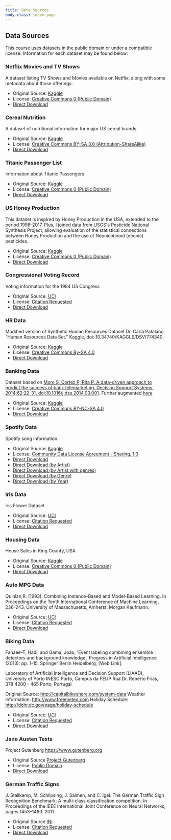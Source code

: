 ```yaml
---
title: Data Sources
body-class: index-page
---
```


## Data Sources

This course uses datasets in the public domain or under a compatible license. Information for each dataset may be found below:

### Netflix Movies and TV Shows

A dataset listing TV Shows and Movies available on Netflix, along with some metadata about those offerings.

* Original Source: [Kaggle](https://www.kaggle.com/shivamb/netflix-shows)
* License: [Creative Commons 0 (Public Domain)](https://creativecommons.org/publicdomain/zero/1.0/)
* [Direct Download](https://raw.githubusercontent.com/byui-cse/cse450-course/master/data/netflix_titles.csv)

### Cereal Nutrition

A dataset of nutritional information for major US cereal brands.

* Original Source: [Kaggle](https://www.kaggle.com/crawford/80-cereals)
* License: [Creative Commons BY-SA 3.0 (Attribution-ShareAlike)](https://creativecommons.org/licenses/by-sa/3.0/)
* [Direct Download](https://raw.githubusercontent.com/byui-cse/cse450-course/master/data/cereal.csv)

### Titanic Passenger List

Information about Titanic Passengers

* Original Source: [Kaggle](https://www.kaggle.com/c/titanic/overview)
* License: [Creative Commons 0 (Public Domain)](https://creativecommons.org/publicdomain/zero/1.0/)
* [Direct Download](https://raw.githubusercontent.com/byui-cse/cse450-course/master/data/titanic.csv)

### US Honey Production

This dataset is inspired by Honey Production in the USA, extended to the period 1998-2017. Plus, I joined data from USGS's Pesticide National Synthesis Project, allowing evaluation of the statistical connections between Honey Production and the use of Neonicotinoid (neonic) pesticides.

* Original Source: [Kaggle](https://www.kaggle.com/kevinzmith/honey-with-neonic-pesticide)
* License: [Creative Commons 0 (Public Domain)](https://creativecommons.org/publicdomain/zero/1.0/)
* [Direct Download](https://raw.githubusercontent.com/byui-cse/cse450-course/master/data/honey.csv)

### Congressional Voting Record

Voting information for the 1984 US Congress

* Original Source: [UCI](https://archive.ics.uci.edu/ml/datasets/Congressional+Voting+Records)
* License: [Citation Requested](https://archive.ics.uci.edu/ml/citation_policy.html)
* [Direct Download](https://raw.githubusercontent.com/byui-cse/cse450-course/master/data/house-votes-84.csv)

### HR Data

Modified version of Synthetic Human Resources Dataset
Dr. Carla Patalano, “Human Resources Data Set.” Kaggle, doi: 10.34740/KAGGLE/DSV/774340.

* Original Source: [Kaggle](https://www.kaggle.com/rhuebner/human-resources-data-set)
* License: [Creative Commons By-SA 4.0](https://creativecommons.org/licenses/by-sa/4.0/)
* [Direct Download](https://raw.githubusercontent.com/byui-cse/cse450-course/master/data/hr.csv)

### Banking Data

Dataset based on [Moro S, Cortez P, Rita P. A data-driven approach to predict the success of bank telemarketing. Decision Support Systems. 2014;62:22-31. doi:10.1016/j.dss.2014.03.001](https://www.sciencedirect.com/science/article/abs/pii/S016792361400061X). Further augmented [here](https://www.kaggle.com/volodymyrgavrysh/bank-marketing-campaigns-dataset)

* Original Source: [Kaggle](https://www.kaggle.com/volodymyrgavrysh/bank-marketing-campaigns-dataset)
* License: [Creative Commons BY-NC-SA 4.0](https://creativecommons.org/licenses/by-nc-sa/4.0/)
* [Direct Download](https://raw.githubusercontent.com/byui-cse/cse450-course/master/data/bank.csv)

### Spotify Data

Spotify song information.

* Original Source: [Kaggle](https://www.kaggle.com/yamaerenay/spotify-dataset-19212020-160k-tracks)
* License: [Community Data License Agreement - Sharing, 1.0](https://cdla.io/sharing-1-0/)
* [Direct Download](https://raw.githubusercontent.com/byui-cse/cse450-course/master/data/spotify/data.csv)
* [Direct Download (by Artist)](https://raw.githubusercontent.com/byui-cse/cse450-course/master/data/spotify/data_by_artist.csv)
* [Direct Download (by Artist with genres)](https://raw.githubusercontent.com/byui-cse/cse450-course/master/data/spotify/data_by_artist_w_genres.csv)
* [Direct Download (by Genre)](https://raw.githubusercontent.com/byui-cse/cse450-course/master/data/spotify/data_by_genres.csv)
* [Direct Download (by Year)](https://raw.githubusercontent.com/byui-cse/cse450-course/master/data/spotify/data_by_year.csv)

### Iris Data

Iris Flower Dataset

* Original Source: [UCI](https://archive.ics.uci.edu/ml/datasets/iris)
* License: [Citation Requested](https://archive.ics.uci.edu/ml/citation_policy.html)
* [Direct Download](https://raw.githubusercontent.com/byui-cse/cse450-course/master/data/iris.csv)

### Housing Data

House Sales in King County, USA

* Original Source: [Kaggle](https://www.kaggle.com/harlfoxem/housesalesprediction)
* License: [Creative Commons 0 (Public Domain)](https://creativecommons.org/publicdomain/zero/1.0/)
* [Direct Download](https://raw.githubusercontent.com/byui-cse/cse450-course/master/data/housing.csv)

### Auto MPG Data

Quinlan,R. (1993). Combining Instance-Based and Model-Based Learning. In Proceedings on the Tenth International Conference of Machine Learning, 236-243, University of Massachusetts, Amherst. Morgan Kaufmann. 

* Original Source: [UCI](https://archive.ics.uci.edu/ml/datasets/auto+mpg)
* License: [Citation Requested](https://archive.ics.uci.edu/ml/citation_policy.html)
* [Direct Download](https://raw.githubusercontent.com/byui-cse/cse450-course/master/data/mpg.csv)

### Biking Data

Fanaee-T, Hadi, and Gama, Joao, 'Event labeling combining ensemble detectors and background knowledge', Progress in Artificial Intelligence (2013): pp. 1-15, Springer Berlin Heidelberg, [Web Link]. 

Laboratory of Artificial Intelligence and Decision Support (LIAAD), University of Porto 
INESC Porto, Campus da FEUP 
Rua Dr. Roberto Frias, 378 
4200 - 465 Porto, Portugal 

Original Source: http://capitalbikeshare.com/system-data 
Weather Information: http://www.freemeteo.com 
Holiday Schedule: http://dchr.dc.gov/page/holiday-schedule

* Original Source: [UCI](https://archive.ics.uci.edu/ml/datasets/bike+sharing+dataset)
* License: [Citation Requested](https://archive.ics.uci.edu/ml/citation_policy.html)
* [Direct Download](https://raw.githubusercontent.com/byui-cse/cse450-course/master/data/bikes.csv)

### Jane Austen Texts

Project Gutenberg https://www.gutenberg.org

* Original Source [Project Gutenberg](https://www.gutenberg.org/ebooks/author/68)
* License: [Public Domain](https://www.gutenberg.org/policy/permission.html)
* [Direct Download](https://raw.githubusercontent.com/byui-cse/cse450-course/master/data/austen/)

### German Traffic Signs

J. Stallkamp, M. Schlipsing, J. Salmen, and C. Igel. The German Traffic Sign Recognition Benchmark: A multi-class classification competition. In Proceedings of the IEEE International Joint Conference on Neural Networks, pages 1453–1460. 2011. 

* Original Source [INI](http://benchmark.ini.rub.de/index.php?section=gtsrb&subsection=news)
* License: [Citation Requested](http://benchmark.ini.rub.de/index.php?section=gtsrb&subsection=dataset#Citation)
* [Direct Download]()